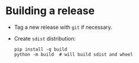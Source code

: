 # Building a release

* Tag a new release with `git` if necessary.
* Create `sdist` distribution:

  ```shell
  pip install -q build
  python -m build  # will build sdist and wheel
  ```

